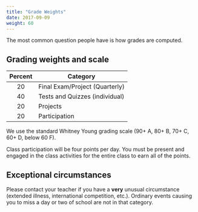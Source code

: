 ```yaml
---
title: "Grade Weights"
date: 2017-09-09
weight: 60
---
```


The most common question people have is how grades are
computed.

## Grading weights and scale

| Percent | Category                       |
|:-------:|--------------------------------|
| 20      | Final Exam/Project (Quarterly) |
| 40      | Tests and Quizzes (individual) |
| 20      | Projects                       |
| 20      | Participation                  |


We use the standard Whitney Young grading scale (90+ A, 80+ B, 70+ C, 60+ D, below 60 F).

Class participation will be four points per day. You must be present and engaged in the class activities for the entire class to earn all of the points.

## Exceptional circumstances

Please contact your teacher if you have a **very** unusual
circumstance (extended illness, international competition,
etc.). Ordinary events causing you to miss a day or two of school are
not in that category.
